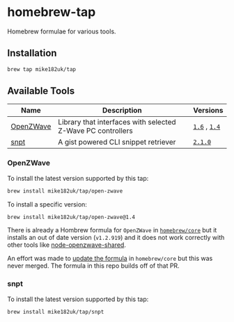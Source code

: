 # homebrew-tap

Homebrew formulae for various tools.

## Installation

```sh
brew tap mike182uk/tap
```

## Available Tools

| Name | Description | Versions |
|------|-------------|----------|
| [OpenZWave](https://github.com/OpenZWave/open-zwave) | Library that interfaces with selected Z-Wave PC controllers | [`1.6`](http://old.openzwave.com/downloads/) , [`1.4`](https://github.com/OpenZWave/open-zwave/releases/tag/v1.4) |
| [snpt](https://github.com/mike182uk/snpt) | A gist powered CLI snippet retriever | [`2.1.0`](https://github.com/mike182uk/snpt/releases/tag/2.1.0) |

### OpenZWave

To install the latest version supported by this tap:

```sh
brew install mike182uk/tap/open-zwave
```

To install a specific version:

```sh
brew install mike182uk/tap/open-zwave@1.4
```

There is already a Hombrew formula for `OpenZWave` in [`homebrew/core`](https://github.com/Homebrew/homebrew-core/blob/master/Formula/open-zwave.rb) but it installs an out of date version (`v1.2.919`) and it does not work correctly with other tools like [node-openzwave-shared](https://github.com/OpenZWave/node-openzwave-shared).

An effort was made to [update the formula](https://github.com/Homebrew/homebrew-core/pull/22486/) in `homebrew/core` but this was never merged. The formula in this repo builds off of that PR.

### snpt

To install the latest version supported by this tap:

```sh
brew install mike182uk/tap/snpt
```
